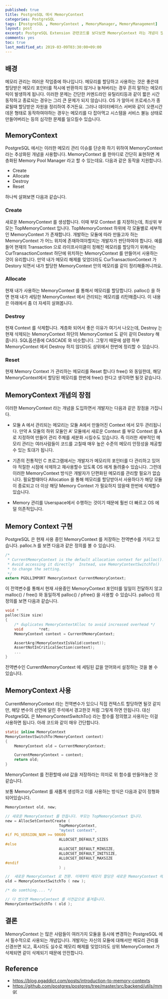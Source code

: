 ```yaml
---
published: true
title: PostgreSQL 에서 MemoryContext  
categories: PostgreSQL 
tags: [PostgreSQL , MemoryContext , MemoryManager, MemoryManagement]
layout: post
excerpt: PostgreSQL Extension 관련코드를 보다보면 MemoryContext 라는 개념이 많이 나옵니다. 이 부분에 대해서 정리해봅니다.   
comments: yes
toc: true
last_modified_at: 2019-03-09T03:30:00+09:00
--- 
```


## 배경 

메모리 관리는 여러운 작업중에 하나입니다. 메모리를 할당하고 사용하는 것은 좋은데 할당받은 메모리 포인터를 적시에 반환하지 않거나 놓쳐버리는 경우 흔히 말하는 메모리 릭이 발생하게 됩니다. 이러한 문제는 간단한 커멘드라인 유틸리티등과 같이 짧은 시간 동작하고 종료되는 경우는 그리 큰 문제가 되지 않습니다. OS 가 알아서 프로세스가 종료될때 할당받은 자원을 정리하여 주거든요. 그러나 데이터베이스 서버와 같이 오랜시간 데몬 형태로 동작하여야하는 경우는 메모리를 다 잡아먹고 시스템을 서비스 불능 상태로 만들어버리는 등의 심각한 문제를 일으킬수 있습니다. 


## MemoryContext 

PostgreSQL 에서는 이러한 메모리 관리 이슈를 단순화 하기 위하여 MemoryContext 라는 추상화된 개념을 사용합니다. MemoryContext 를 한마디로 간단히 표현하면 계층화된 Memory Pool Manager 라고 할 수 있는데요. 다음과 같은 동작을 지원합니다. 

* Create 
* Allocate 
* Destroy 
* Reset 

하나씩 살펴보면 다음과 같습니다. 

### Create 

새로운 MemoryContext 를 생성합니다. 이때 부모 Context 를 지정하는데, 최상위 부모는 TopMemoryContext 입니다. TopMemoryContext 하위에 각 모듈별로 세부적인 MemoryContext 가 존재합니다. 개발하는 모듈에 따라 만들고자 하는 MemoryContext 가 어느 위치에 존재하여야할지는 개발자가 판단하여야 합니다. 예를 들어 현재의 Transaction 으로 라이프사이클이 정해진  메모리를 할당하기 위해서는 CurTransactionContext 하단에 위치하는 MemoryContext 를 만들어서 사용하는 것이 유리합니다. 만약 내가 메모리 해제를 잊었더라도 CurTransactionContext 가 Destory 되면서 내가 할당한 MemoryContext 안의 메모리를 같이 정리해줄꺼니까요. 

### Allocate

현재 내가 사용하는 MemoryContext 를 통해서 메모리를 할당합니다. palloc() 을 하면 현재 내가 세팅한 MemoryContext 에서 관리되는 메모리를 리턴해줍니다. 이 내용은 아래에서 좀 더 자세히 살펴봅니다. 

### Destroy 

현재 Context 를 삭제합니다. 계층화 되어서 좋은 이유가 여기서 나오는데, Destroy 는 현재 삭제되는 MemoryContext 하단의 MemoryContext 도 같이 같이 Destory 해줍니다. SQL옵션중에 CASCADE 와 비슷합니다. 그렇기 때문에 설령 하부 MemoryContext 에서 Destroy 하지 않더라도 상위에서 한번에 정리할 수 있습니다. 

### Reset 

현재 Memory Context 가 관리하는 메모리를 Reset 합니다 free() 와 동일한데, 해당 MemoryContext에서 할당된 메모리를 한번에 free() 한다고 생각하면 될것 같습니다. 

## MemoryContext 개념의 장점 

이러한 MemoryContext 라는 개념을 도입하면서 개발자는 다음과 같은 장점을 가집니다. 

* 모듈 A 에서 관리되는 메모리는 모듈 A에서 만들어진 Context 에서 모두 관리됩니다. 만약 A 모듈의 하위 모듈인 A' 모듈에서 새로운 Context 를 부모 Context 를 A 로 지정하여 만들어 관리 주체를 세분화 시킬수도 있습니다. 즉 이러한 세부적인 메모리 관리는 여러사람들이 코드를 고칠때 매우 높은 수준의 메모리 안정성을 제공할 수 있는 토대가 됩니다. 

* 기존의 전통적인 C 프로그램에서는 개발자가 메모리의 포인터를 다 관리하고 있어야 적절한 시점에 삭제하고 재사용할수 있도록 OS 에게 돌려줄수 있습니다. 그런데 이러한 MemoryContext 방식은 개발자가 단편화된 메모리를 관리할 필요가 없습니다. 필요할때마다 Allocation 을 통해 메모리를 할당받아서 사용하다가 해당 모듈이 종료되고 더 이상 해당 Memory Context 가 필요하지 않을때 한번에 삭제할수 있습니다. 

* Memory 관리를 Userspace에서 수행하는 것이기 때문에 훨씬 더 빠르고 OS 에 덜 의존적입니다.  


## Memory Context  구현

PostgreSQL 은 현재 사용 중인 MemoryContext 를 저장하는 전역변수를 가지고 있습니다. palloc.h 를 보면 다음과 같은 정의를 볼 수 있습니다.  

```c
/*
 * CurrentMemoryContext is the default allocation context for palloc().
 * Avoid accessing it directly!  Instead, use MemoryContextSwitchTo()
 * to change the setting.
 */
extern PGDLLIMPORT MemoryContext CurrentMemoryContext;
```

이 전역변수를 통해서 현재 사용중인 MemoryContext 포인터를 일일이 전달하지 않고 malloc() / free() 와 동일하게 palloc() / pfree() 을 사용할 수 있습니다. palloc() 의 정의를 보면 다음과 같습니다. 

```c
void *
palloc(Size size)
{
    /* duplicates MemoryContextAlloc to avoid increased overhead */
    void       *ret;
    MemoryContext context = CurrentMemoryContext;

    AssertArg(MemoryContextIsValid(context));
    AssertNotInCriticalSection(context);
    ...
}
```

전역변수인 CurrentMemoryContext 에 세팅된 값을 얻어와서 설정하는 것을 볼 수 있습니다. 

## MemoryContext 사용

CurrentMemoryContext 라는 전역변수가 있으니 직접 컨텍스트 할당하면 될것 같지만, 해당 변수의 선언에 달린 주석에서 경고한것 처럼 그렇게 하면 안됩니다. 대신 PostgreSQL 은 MemoryContextSwitchTo() 라는 함수를 정의했고 사용자는 이걸 사용하면 됩니다. 아래 코드와 같이 매우 간단합니다. 

```c
static inline MemoryContext
MemoryContextSwitchTo(MemoryContext context)
{
    MemoryContext old = CurrentMemoryContext;

    CurrentMemoryContext = context;
    return old;
}
```

MemoryContext 를 전환할때 old 값을 저장하라는 의미로 위 함수를 만들어놓은 것 같습니다. 

보통 MemoryContext 를 새롭게 생성하고 이를 사용하는 방식은 다음과 같이 정형화 되어있습니다. 

```c
MemoryContext old, new; 

// 새로운 MemoryContext 를 만듭니다. 부모는 TopMemoryContext 입니다. 
new = AllocSetContextCreate (
						TopMemoryContext, 
						"mytest context", 
#if PG_VERSION_NUM >= 90600
						ALLOCSET_DEFAULT_SIZES
#else
						ALLOCSET_DEFAULT_MINSIZE,
						ALLOCSET_DEFAULT_INITSIZE,
						ALLOCSET_DEFAULT_MAXSIZE
#endif
						) ;

//  새로운 MemoryContext 로 전환. 이제부터 메모리 할당은 새로운 MemoryContext 에서 관리됩니다. 
old = MemoryContextSwitchTo ( new ); 

/* do somthing.... */ 

// 다 썼으면 MemoryContext 를 이전값으로 옮겨줍니다. 
MemoryContextSwitchTo ( old ); 

```

## 결론  

MemoryContext 는 많은 사람들이 여러가지 모듈을 동시에 변경하는 PostgreSQL 에서 필수적으로 사용되는 개념입니다. 개발자는 자신의 모듈에 대해서만 메모리 관리를 신경쓰면 되고, 혹시라도 실수로 메모리 해제를 잊었더라도 상위 MemoryContext 가 삭제되면 같이 삭제되기 때문에 안전합니다.  

## Reference 
* https://blog.pgaddict.com/posts/introduction-to-memory-contexts
* https://github.com/postgres/postgres/tree/master/src/backend/utils/mmgr
